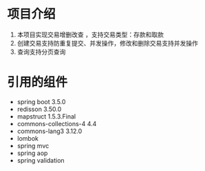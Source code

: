 # 项目介绍
1. 本项目实现交易增删改查 ，支持交易类型：存款和取款
2. 创建交易支持防重复提交、并发操作，修改和删除交易支持并发操作
3. 查询支持分页查询


# 引用的组件
* spring boot 3.5.0
* redisson 3.50.0
* mapstruct 1.5.3.Final
* commons-collections-4 4.4
* commons-lang3 3.12.0
* lombok
* spring mvc
* spring aop
* spring validation